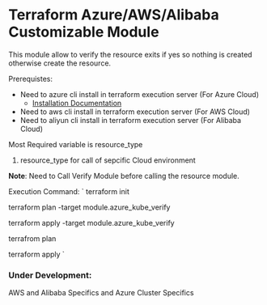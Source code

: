 # Terraform Azure/AWS/Alibaba Customizable Module

This module allow to verify the resource exits if yes so nothing is created otherwise create the resource.

Prerequistes:
- Need to azure cli install in terraform execution server (For Azure Cloud) 
    - [Installation Documentation](https://docs.microsoft.com/en-us/cli/azure/install-azure-cli?view=azure-cli-latest)
- Need to aws cli install in terraform execution server (For AWS Cloud)
- Need to aliyun cli install in terraform execution server (For Alibaba Cloud)


Most Required variable is resource_type
1) resource_type for call of sepcific Cloud environment

**Note**: Need to Call Verify Module before calling the resource module.

Execution Command:
`
terraform init

terraform plan -target module.azure_kube_verify

terraform apply -target module.azure_kube_verify

terrafrom plan

terraform apply
`


### Under Development:
AWS and Alibaba Specifics and Azure Cluster Specifics